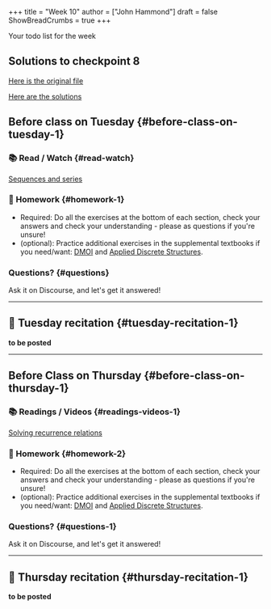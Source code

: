 +++
title = "Week 10"
author = ["John Hammond"]
draft = false
ShowBreadCrumbs = true
+++

Your todo list for the week
<!--more-->

## Solutions to checkpoint 8

[Here is the original file](https://nextcloud.math.wichita.edu/index.php/s/Cy6aWyHnnPtbyNK)

[Here are the solutions](https://nextcloud.math.wichita.edu/index.php/s/yA2adxt2D3BRLs5)

## Before class on Tuesday {#before-class-on-tuesday-1}


### 📚 Read / Watch {#read-watch}


[Sequences and series](https://www.math.wichita.edu/discrete-book/section-objects-seqseries.html)



### 📝 Homework {#homework-1}

-   Required: Do all the exercises at the bottom of each section, check
    your answers and check your understanding - please as questions if
    you're unsure!
-   (optional): Practice additional exercises in the supplemental
    textbooks if you need/want:
    [DMOI](http://discrete.openmathbooks.org/dmoi3/) and
    [Applied
    Discrete Structures](http://faculty.uml.edu/klevasseur/ads/index-ads.html).


### Questions? {#questions}

Ask it on Discourse, and let's get it answered!

---


## 🎥 Tuesday recitation {#tuesday-recitation-1}

****to be posted****

---


## Before Class on Thursday {#before-class-on-thursday-1}


### 📚 Readings / Videos {#readings-videos-1}

[Solving
recurrence relations](https://www.math.wichita.edu/discrete-book/section-solvingrecurrences.html)


### 📝 Homework {#homework-2}

-   Required: Do all the exercises at the bottom of each section, check
    your answers and check your understanding - please as questions if
    you're unsure!
-   (optional): Practice additional exercises in the supplemental
    textbooks if you need/want:
    [DMOI](http://discrete.openmathbooks.org/dmoi3/) and
    [Applied
    Discrete Structures](http://faculty.uml.edu/klevasseur/ads/index-ads.html).


### Questions? {#questions-1}

Ask it on Discourse, and let's get it answered!

---


## 🎥 Thursday recitation {#thursday-recitation-1}

****to be posted****
